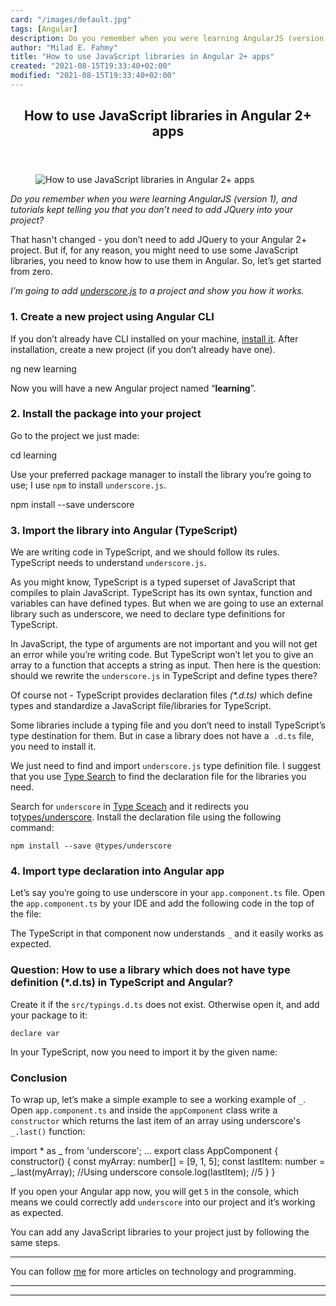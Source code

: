 ```yaml
---
card: "/images/default.jpg"
tags: [Angular]
description: Do you remember when you were learning AngularJS (version 1),
author: "Milad E. Fahmy"
title: "How to use JavaScript libraries in Angular 2+ apps"
created: "2021-08-15T19:33:40+02:00"
modified: "2021-08-15T19:33:40+02:00"
---
```

<div class="site-wrapper">
<main id="site-main" class="site-main outer">
<div class="inner">
<article class="post-full post tag-angular tag-angular2 tag-angular6 tag-javascript ">
<header class="post-full-header">
<h1 class="post-full-title">How to use JavaScript libraries in Angular 2+ apps</h1>
</header>
<figure class="post-full-image">
<picture>
<source media="(max-width: 700px)" sizes="1px" srcset="data:image/gif;base64,R0lGODlhAQABAIAAAAAAAP///yH5BAEAAAAALAAAAAABAAEAAAIBRAA7 1w">
<source media="(min-width: 701px)" sizes="(max-width: 800px) 400px,
(max-width: 1170px) 700px,
1400px" srcset="/news/content/images/size/w300/2019/06/1_FDIQCYA3BNp9Ek-tqGeQjA-1--1.png 300w,
/news/content/images/size/w600/2019/06/1_FDIQCYA3BNp9Ek-tqGeQjA-1--1.png 600w,
/news/content/images/size/w1000/2019/06/1_FDIQCYA3BNp9Ek-tqGeQjA-1--1.png 1000w,
/news/content/images/size/w2000/2019/06/1_FDIQCYA3BNp9Ek-tqGeQjA-1--1.png 2000w">
<img onerror="this.style.display='none'" src="/news/content/images/size/w2000/2019/06/1_FDIQCYA3BNp9Ek-tqGeQjA-1--1.png" alt="How to use JavaScript libraries in Angular 2+ apps">
</picture>
</figure>
<section class="post-full-content">
<div class="post-content">
<p><em>Do you remember when you were learning AngularJS (version 1), and tutorials kept telling you that you don’t need to add JQuery into your project?</em> </p>
<p>That hasn't changed - you don’t need to add JQuery to your Angular 2+ project. But if, for any reason, you might need to use some JavaScript libraries, you need to know how to use them in Angular. So, let’s get started from zero.</p>
<p><em>I’m going to add </em><a href="http://underscorejs.org/" rel="noopener"><em>underscore.js</em></a><em> to a project and show you how it works.</em></p>
<h3 id="1-create-a-new-project-using-angular-cli">1. Create a new project using Angular CLI</h3>
<p>If you don’t already have CLI installed on your machine, <a href="https://cli.angular.io/" rel="noopener">install it</a>. After installation, create a new project (if you don’t already have one).</p>
<p>ng new learning</p>
<p>Now you will have a new Angular project named “<strong><strong>learning</strong></strong>”.</p>
<h3 id="2-install-the-package-into-your-project">2. Install the package into your project</h3>
<p>Go to the project we just made:</p>
<p>cd learning</p>
<p>Use your preferred package manager to install the library you’re going to use; I use <code>npm</code> to install <code>underscore.js</code>.</p>
<p>npm install --save underscore</p>
<h3 id="3-import-the-library-into-angular-typescript-">3. Import the library into Angular (TypeScript)</h3>
<p>We are writing code in TypeScript, and we should follow its rules. TypeScript needs to understand <code>underscore.js</code>.</p>
<p>As you might know, TypeScript is a typed superset of JavaScript that compiles to plain JavaScript. TypeScript has its own syntax, function and variables can have defined types. But when we are going to use an external library such as underscore, we need to declare type definitions for TypeScript.</p>
<p>In JavaScript, the type of arguments are not important and you will not get an error while you’re writing code. But TypeScript won’t let you to give an array to a function that accepts a string as input. Then here is the question: should we rewrite the <code>underscore.js</code> in TypeScript and define types there?</p>
<p>Of course not - TypeScript provides declaration files <em>(*.d.ts) </em>which define types and standardize a JavaScript file/libraries for TypeScript.</p>
<p>Some libraries include a typing file and you don’t need to install TypeScript’s type destination for them. But in case a library does not have a &nbsp;<code>.d.ts</code> file, you need to install it.</p>
<p>We just need to find and import <code>underscore.js</code> type definition file. I suggest that you use <a href="https://microsoft.github.io/TypeSearch/" rel="noopener">Type Search</a> to find the declaration file for the libraries you need.</p>
<p>Search for <code>underscore</code> in <a href="https://microsoft.github.io/TypeSearch/" rel="noopener">Type Sceach</a> and it redirects you to<a href="https://www.npmjs.com/package/@types/underscore" rel="noopener">types/underscore</a>. Install the declaration file using the following command:</p>
<p><code>npm install --save @types/underscore</code></p>
<h3 id="4-import-type-declaration-into-angular-app">4. Import type declaration into Angular app</h3>
<p>Let’s say you’re going to use underscore in your <code>app.component.ts</code> file. Open the <code>app.component.ts</code> by your IDE and add the following code in the top of the file:</p>
</code></pre>
<p>The TypeScript in that component now understands <code>_</code> and it easily works as expected.</p>
<h3 id="question-how-to-use-a-library-which-does-not-have-type-definition-d-ts-in-typescript-and-angular">Question: How to use a library which does not have type definition (*.d.ts) in TypeScript and Angular?</h3>
<p>Create it if the <code>src/typings.d.ts</code> does not exist. Otherwise open it, and add your package to it:</p><pre><code>declare var </code></pre>
<p>In your TypeScript, now you need to import it by the given name:</p>
</code></pre>
<h3 id="conclusion">Conclusion</h3>
<p>To wrap up, let’s make a simple example to see a working example of <code>_</code>. Open <code>app.component.ts</code> and inside the <code>appComponent</code> class write a <code>constructor</code> which returns the last item of an array using underscore's <code>_.last()</code> function:</p>
import * as _ from 'underscore';
...
export class AppComponent {
constructor() {
const myArray: number[] = [9, 1, 5];
const lastItem: number = _.last(myArray); //Using underscore
console.log(lastItem); //5
}
}
</code></pre>
<p>If you open your Angular app now, you will get <code>5</code> in the console, which means we could correctly add <code>underscore</code> into our project and it’s working as expected.</p>
<p>You can add any JavaScript libraries to your project just by following the same steps.</p>
<hr>
<p>You can follow <a href="https://medium.com/@kermani">me</a> for more articles on technology and programming.</p>
</div>
<hr>
<hr>
</section>
</article>
</div>
</main>
</div>
<!-- Google Tag Manager (noscript) -->
<!-- End Google Tag Manager (noscript) -->
